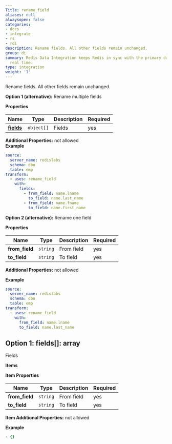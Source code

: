 ```yaml
---
Title: rename_field
aliases: null
alwaysopen: false
categories:
- docs
- integrate
- rs
- rdi
description: Rename fields. All other fields remain unchanged.
group: di
summary: Redis Data Integration keeps Redis in sync with the primary database in near
  real time.
type: integration
weight: '1'
---
```


Rename fields. All other fields remain unchanged.

**Option 1 (alternative):**
Rename multiple fields

**Properties**

| Name                         | Type       | Description | Required |
| ---------------------------- | ---------- | ----------- | -------- |
| [**fields**](#option1fields) | `object[]` | Fields<br/> | yes      |

**Additional Properties:** not allowed  
**Example**

```yaml
source:
  server_name: redislabs
  schema: dbo
  table: emp
transform:
  - uses: rename_field
    with:
      fields:
        - from_field: name.lname
          to_field: name.last_name
        - from_field: name.fname
          to_field: name.first_name
```

**Option 2 (alternative):**
Rename one field

**Properties**

| Name           | Type     | Description     | Required |
| -------------- | -------- | --------------- | -------- |
| **from_field** | `string` | From field<br/> | yes      |
| **to_field**   | `string` | To field<br/>   | yes      |

**Additional Properties:** not allowed

**Example**

```yaml
source:
  server_name: redislabs
  schema: dbo
  table: emp
transform:
  - uses: rename_field
    with:
      from_field: name.lname
      to_field: name.last_name
```

<a name="option1fields"></a>

## Option 1: fields\[\]: array

Fields

**Items**

**Item Properties**

| Name           | Type     | Description     | Required |
| -------------- | -------- | --------------- | -------- |
| **from_field** | `string` | From field<br/> | yes      |
| **to_field**   | `string` | To field<br/>   | yes      |

**Item Additional Properties:** not allowed

**Example**

```yaml
- {}
```
